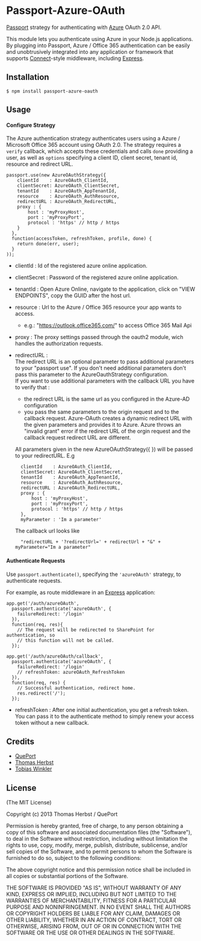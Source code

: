 # Passport-Azure-OAuth

[Passport](http://passportjs.org/) strategy for authenticating with [Azure](https://login.windows.net/common/oauth2) OAuth 2.0 API.

This module lets you authenticate using Azure in your Node.js applications.
By plugging into Passport, Azure / Office 365 authentication can be easily and unobtrusively integrated into any application or framework that supports [Connect](http://www.senchalabs.org/connect/)-style middleware, including [Express](http://expressjs.com/).

## Installation

    $ npm install passport-azure-oauth

## Usage

#### Configure Strategy

The Azure authentication strategy authenticates users using a Azure / Microsoft Office 365
account using OAuth 2.0.  The strategy requires a `verify` callback, which
accepts these credentials and calls `done` providing a user, as well as
`options` specifying a client ID, client secret, tenant id, resource and redirect URL.

    passport.use(new AzureOAuthStrategy({
        clientId	: AzureOAuth_ClientId,
    	clientSecret: AzureOAuth_ClientSecret,
		tenantId 	: AzureOAuth_AppTenantId,
		resource 	: AzureOAuth_AuthResource,
		redirectURL : AzureOAuth_RedirectURL,
		proxy : {
			host : 'myProxyHost',
			port : 'myProxyPort',
			protocol : 'https' // http / https
		}
      },
      function(accessToken, refreshToken, profile, done) {
      	return done(err, user);
      }
    ));

* clientId : Id of the registered azure online application.
* clientSecret : Password of the registered azure online application.
* tenantId : Open Azure Online, navigate to the application, click on "VIEW ENDPOINTS", copy the GUID after the host url.
* resource : Url to the Azure / Office 365 resource your app wants to access.
	* e.g.: "https://outlook.office365.com/" to access Office 365 Mail Api
* proxy : The proxy settings passed through the oauth2 module, wich handles the authorization requests.
* redirectURL :  </br>
The redirect URL is an optional parameter to pass additional parameters to your "passport use".
If you don't need additional parameters don't pass this parameter to the AzureOauthStrategy configuration.</br>
If you want to use additional parameters with the callback URL you have to verify that : </br>
	* the redirect URL is the same url as you configured in the Azure-AD configuration
	* you pass the same parameters to the origin request and to the callback request.
Azure-OAuth creates a dynamic redirect URL with the given parameters and provides it to Azure.
Azure throws an "invalid grant" error if the redirect URL of the orgin request and the callback request redirect URL are different.


	All parameters given in the new AzureOAuthStrategy({ }) will be passed to your redirectURL.
	E.g 
	  

		clientId	: AzureOAuth_ClientId,
		clientSecret: AzureOAuth_ClientSecret,
		tenantId 	: AzureOAuth_AppTenantId,
		resource 	: AzureOAuth_AuthResource,
		redirectURL : AzureOAuth_RedirectURL,
		proxy : {
			host : 'myProxyHost',
			port : 'myProxyPort',
			protocol : 'https' // http / https
		},
		myParameter : 'Im a parameter'

	The callback url looks like <br>
	
		"redirectURL + '?redirectUrl=' + redirectUrl + "&" + myParameter="Im a parameter"


#### Authenticate Requests

Use `passport.authenticate()`, specifying the `'azureOAuth'` strategy, to
authenticate requests.

For example, as route middleware in an [Express](http://expressjs.com/)
application:

    app.get('/auth/azureOAuth',
      passport.authenticate('azureOAuth', { 
		failureRedirect: '/login'
	  }),
      function(req, res){
        // The request will be redirected to SharePoint for authentication, so
        // this function will not be called.
      });

    app.get('/auth/azureOAuth/callback', 
      passport.authenticate('azureOAuth', { 
		failureRedirect: '/login'
		// refreshToken: azureOAuth_RefreshToken 
	  }),
      function(req, res) {
        // Successful authentication, redirect home.
        res.redirect('/');
      });

* refreshToken : After one initial authentication, you get a refresh token. You can pass it to the authenticate method to simply renew your access token without a new callback.
## Credits

  - [QuePort](https://github.com/QuePort)
  - [Thomas Herbst](https://github.com/macrauder)
  - [Tobias Winkler](https://github.com/Tschuck)

## License

(The MIT License)

Copyright (c) 2013 Thomas Herbst / QuePort

Permission is hereby granted, free of charge, to any person obtaining a copy of
this software and associated documentation files (the "Software"), to deal in
the Software without restriction, including without limitation the rights to
use, copy, modify, merge, publish, distribute, sublicense, and/or sell copies of
the Software, and to permit persons to whom the Software is furnished to do so,
subject to the following conditions:

The above copyright notice and this permission notice shall be included in all
copies or substantial portions of the Software.

THE SOFTWARE IS PROVIDED "AS IS", WITHOUT WARRANTY OF ANY KIND, EXPRESS OR
IMPLIED, INCLUDING BUT NOT LIMITED TO THE WARRANTIES OF MERCHANTABILITY, FITNESS
FOR A PARTICULAR PURPOSE AND NONINFRINGEMENT. IN NO EVENT SHALL THE AUTHORS OR
COPYRIGHT HOLDERS BE LIABLE FOR ANY CLAIM, DAMAGES OR OTHER LIABILITY, WHETHER
IN AN ACTION OF CONTRACT, TORT OR OTHERWISE, ARISING FROM, OUT OF OR IN
CONNECTION WITH THE SOFTWARE OR THE USE OR OTHER DEALINGS IN THE SOFTWARE.